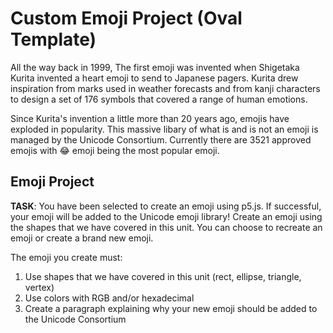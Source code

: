 # Custom Emoji Project (Oval Template)
All the way back in 1999, The first emoji was invented when Shigetaka Kurita invented a heart emoji to send to Japanese pagers. Kurita drew inspiration from marks used in weather forecasts and from kanji characters to design a set of 176 symbols that covered a range of human emotions.

Since Kurita's invention a little more than 20 years ago, emojis have exploded in popularity. This massive libary of what is and is not an emoji is managed by the Unicode Consortium. Currently there are 3521 approved emojis with 😂 emoji being the most popular emoji. 

## Emoji Project
**TASK**: You have been selected to create an emoji using p5.js. If successful, your emoji will be added to the Unicode emoji library! Create an emoji using the shapes that we have covered in this unit. You can choose to recreate an emoji or create a brand new emoji.

The emoji you create must:

1. Use shapes that we have covered in this unit (rect, ellipse, triangle, vertex)
2. Use colors with RGB and/or hexadecimal
3. Create a paragraph explaining why your new emoji should be added to the Unicode Consortium